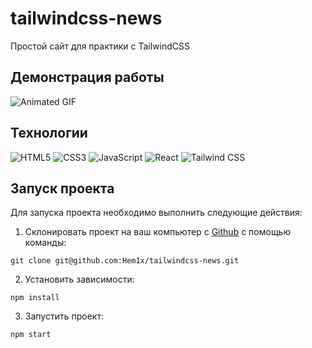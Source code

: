 # tailwindcss-news

Простой сайт для практики с TailwindCSS

## Демонстрация работы

![Animated GIF](./demo.gif)

## Технологии
![HTML5](https://img.shields.io/badge/-HTML5-e34f26?logo=html5&logoColor=white)
![CSS3](https://img.shields.io/badge/-CSS3-1572b6?logo=css3&logoColor=white)
![JavaScript](https://img.shields.io/badge/-JavaScript-f7df1e?logo=javaScript&logoColor=black)
![React](https://img.shields.io/badge/-React-61daf8?logo=react&logoColor=black)
![Tailwind CSS](https://img.shields.io/badge/-Tailwind%20CSS-00203?logo=tailwindcsst&logoColor=black)

## Запуск проекта

Для запуска проекта необходимо выполнить следующие действия:

1. Склонировать проект на ваш компьютер с [Github](https://github.com/Hem1x/tailwindcss-news) с помощью команды:

```
git clone git@github.com:Hem1x/tailwindcss-news.git
```

2. Установить зависимости:

```
npm install
```

3. Запустить проект:

```
npm start
```
